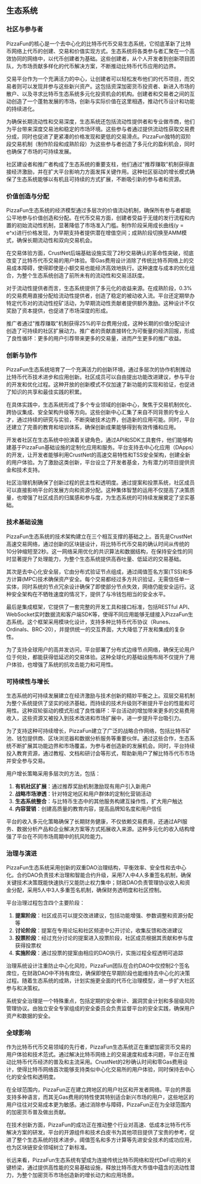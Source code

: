 ## 生态系统

### 社区与参与者

PizzaFun的核心是一个去中心化的比特币代币交易生态系统，它彻底革新了比特币网络上代币的创建、交易和价值实现方式。生态系统将各类参与者汇聚在一个高效协同的网络中，以代币创建者为基础。这些创建者，从个人开发者到创新项目团队，为市场贡献多样化的代币解决方案，不断推动比特币代币应用的边界。

交易平台作为一个充满活力的中心，让创建者可以轻松发布他们的代币项目，而交易者则可以发现并参与这些新兴资产。这包括资深加密货币投资者、新进入市场的散户、以及寻求比特币生态系统多元化投资机会的机构。创建者和交易者之间的互动创造了一个蓬勃发展的市场，创新与实际价值在这里相遇，推动代币设计和功能的持续进化。

为确保长期流动性和交易深度，生态系统还包括流动性提供者和专业做市商，他们为平台带来深度交易池和稳定的市场环境。这些参与者通过提供流动性获取交易费分成，同时也促进了更紧凑的价格发现和更低的交易滑点。PizzaFun独特的双阶段交易机制（制作阶段和成熟阶段）为这些参与者创造了多元化的盈利机会，同时也确保了市场的可持续发展。

社区建设者和推广者构成了生态系统的重要支柱，他们通过"推荐赚取"机制获得直接经济激励，并在扩大平台影响力方面发挥关键作用。这种社区驱动的增长模式确保了生态系统能够以有机且可持续的方式扩展，不断吸引新的参与者和资源。

### 价值创造与分配

PizzaFun生态系统的经济模型通过多层次的价值流动机制，确保所有参与者都能公平地参与价值创造和分配。在代币交易方面，创建者受益于无缝的发行流程和内置的初始流动性机制，显著降低了市场准入门槛。制作阶段采用成长曲线(y = e^x)进行价格发现，为早期支持者提供潜在增值空间；成熟阶段切换至AMM模式，确保长期流动性和双向交易机会。

在交易体验方面，CrustNet后端基础设施实现了2秒交易确认的革命性突破，彻底改变了比特币代币交易的用户体验。零Gas费用设计消除了传统比特币网络上的交易成本障碍，使得即使是小额交易也能经济高效地执行。这种速度与成本的优化组合，为整个生态系统创造了前所未有的流动性和交易活跃度。

对于流动性提供者而言，生态系统提供了多元化的收益来源。在成熟阶段，0.3%的交易费用直接分配给流动性提供者，创造了稳定的被动收入流。平台还定期举办特定代币对的流动性挖矿活动，为早期流动性贡献者提供额外激励。这种设计不仅奖励了资本提供，也促进了市场深度的形成。

推广者通过"推荐赚取"机制获得25%的平台费用分成，这种长期的价值分配设计创造了可持续的社区扩展动力。推广者的贡献直接转化为可衡量的经济回报，形成了良性循环：更多的用户引荐带来更多的交易量，进而产生更多的推广收益。

### 创新与协作

PizzaFun生态系统培育了一个充满活力的创新环境，通过多层次的协作机制推动比特币代币技术进步和应用创新。社区成员可以自由提出功能改进建议，参与平台的开发和优化过程。这种开放的创新模式不仅加速了新功能的实现和验证，也促进了知识的共享和最佳实践的积累。

在具体实践中，生态系统形成了多个专业领域的创新中心，聚焦于交易机制优化、跨协议集成、安全架构升级等方向。这些创新中心汇集了来自不同背景的专业人才，通过持续的研究与实验，不断突破技术边界，创造新的应用可能。同时，平台还建立了完善的教育和培训体系，确保创新成果能够得到有效传播和应用。

开发者社区在生态系统中扮演着关键角色，通过API和SDK工具套件，他们能够构建基于PizzaFun基础设施的定制化应用和服务。平台支持去中心化应用（DApps）的开发，让开发者能够利用CrustNet的高速交易特性和TSS安全架构，创建全新的用户体验。为了激励这类创新，平台设立了开发者基金，为有潜力的项目提供资金和技术支持。

社区治理机制确保了创新过程的民主性和透明度。通过提案和投票系统，社区成员可以直接影响平台的发展方向和资源分配。这种集体智慧的运用不仅提高了决策质量，也增强了社区成员的归属感和参与度，为生态系统的可持续发展奠定了坚实基础。

### 技术基础设施

PizzaFun生态系统的技术架构建立在三个相互支撑的基础之上。首先是CrustNet高速交易网络，通过创新的区块链设计，将比特币代币交易的确认时间从传统的10分钟缩短至2秒。这一网络采用优化的共识算法和数据结构，在保持安全性的同时显著提升了处理能力，为整个生态系统提供高吞吐量、低延迟的交易基础。

其次是去中心化安全层，它由分布式验证节点组成，通过阈值签名方案(TSS)和多方计算(MPC)技术确保资产安全。每个交易都经过多方共识验证，无需信任单一实体，同时系统的节点冗余设计确保了即使部分节点失效，网络仍能安全运行。这种安全架构在不牺牲速度的情况下，提供了与冷钱包相当的安全水平。

最后是集成框架，它提供了一套完整的开发工具和接口标准，包括RESTful API、WebSocket实时数据流和客户端SDK等，使得不同应用能够无缝接入PizzaFun生态系统。这个框架采用模块化设计，支持多种比特币代币协议（Runes、Ordinals、BRC-20），并提供统一的交互界面，大大降低了开发和集成的复杂性。

为了支持全球用户的高并发访问，平台部署了分布式边缘节点网络，确保无论用户位于何处，都能获得低延迟的交易体验。这种全球化的基础设施布局不仅提升了用户体验，也增强了系统的抗攻击能力和可用性。

### 可持续性与增长

生态系统的可持续发展建立在经济激励与技术创新的精妙平衡之上。双层交易机制为整个系统提供了坚实的经济基础，而持续的技术升级则不断提升平台的性能和可用性。这种双轮驱动的模式形成了良性循环：平台活动的增加带来更多的交易费用收入，这些资源又被投入到技术改进和市场扩展中，进一步提升平台吸引力。

为了支持这种可持续增长，PizzaFun建立了广泛的战略合作网络，包括比特币矿池、钱包提供商、区块浏览器和数据分析服务等重要伙伴。通过这些合作，生态系统不断扩展其功能边界和市场覆盖，为参与者创造新的发展机会。同时，平台持续投入教育资源，通过教程、文档和研讨会等形式，帮助新用户了解比特币代币市场并安全参与交易。

用户增长策略采用多层次的方法，包括：
1. **有机社区扩展**：通过推荐奖励机制激励现有用户引入新用户
2. **战略市场渗透**：针对特定地区和用户群体的定制化营销活动
3. **生态系统整合**：与比特币生态中的其他服务构建互操作性，扩大用户触达
4. **内容营销**：创建高质量的教育内容，提高品牌知名度和用户信任

平台的收入多元化策略确保了长期财务健康，不仅依赖交易费用，还通过API服务、数据分析产品和企业解决方案等方式拓展收入来源。这种多元化的收入结构增强了平台在不同市场周期中的抗风险能力。

### 治理与演进

PizzaFun生态系统采用创新的双重DAO治理结构，平衡效率、安全性和去中心化。合约DAO负责技术治理和智能合约升级，采用7人中4人多重签名机制，确保关键技术决策既能快速执行又能防止权力集中；财政DAO负责管理协议收入和资金分配，采用5人中3人多重签名机制，确保财务透明度和社区控制。

平台治理过程包含四个主要阶段：
1. **提案阶段**：社区成员可以提交改进建议，包括功能增强、参数调整和资源分配等
2. **讨论阶段**：提案在专用论坛和社区频道中公开讨论，收集反馈和改进建议
3. **投票阶段**：经过充分讨论的提案进入投票阶段，社区成员根据其贡献和参与度获得投票权
4. **实施阶段**：通过投票的提案由相应的DAO执行，实施过程全程透明可追踪

治理系统设计注重防止中心化风险，PizzaFun团队在合约DAO中仅控制2个签名席位，在财政DAO中不持有席位，确保即使在早期阶段也能维持去中心化的决策过程。随着生态系统的成熟，计划实施更全面的代币化治理模型，进一步扩大社区参与和决策权。

系统安全治理是一个特殊重点，包括定期的安全审计、漏洞赏金计划和多层级风险管理协议。由独立安全专家组成的安全委员会负责监督平台的安全实践，确保用户资产和数据的安全。

### 全球影响

作为比特币代币交易领域的先行者，PizzaFun生态系统正在重塑加密货币交易的用户体验和技术范式。通过解决比特币网络上的交易速度和成本问题，平台正在推动比特币代币经济的普及和主流采用。CrustNet的2秒确认时间和零Gas费用设计，使得比特币网络首次能够支持类似中心化交易所的用户体验，同时保持去中心化的安全性和透明度。

在全球范围内，PizzaFun正在建立跨地区的用户社区和开发者网络。平台的界面支持多种语言，而其无Gas费用的特性使其特别适合新兴市场的用户，这些地区的用户往往对交易成本更为敏感。通过消除参与障碍，PizzaFun正在为全球范围内的加密货币普及做出贡献。

在技术创新方面，PizzaFun的成功正在推动整个行业对高速、低成本比特币代币解决方案的研发。平台的开源组件和技术白皮书为其他项目提供了宝贵的参考，促进了整个生态系统的技术进步。阈值签名和多方计算等先进安全技术的成功应用，也为区块链安全领域树立了新标准。

长远来看，PizzaFun生态系统有望成为连接传统比特币网络和现代DeFi应用的关键桥梁，通过提供高性能的交易基础设施，释放比特币庞大市值中蕴含的流动性潜力，为整个加密货币市场创造新的增长动力和应用场景。
